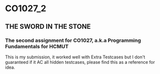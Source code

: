 # CO1027_2
<h2>THE SWORD IN THE STONE</h2>
<h3>The second assignment for CO1027, a.k.a Programming Fundamentals for HCMUT</h3>
<p>This is my submission, it worked well with Extra Testcases but I don't guaranteed if it AC all hidden testcases, please find this as a reference for idea. </p>
